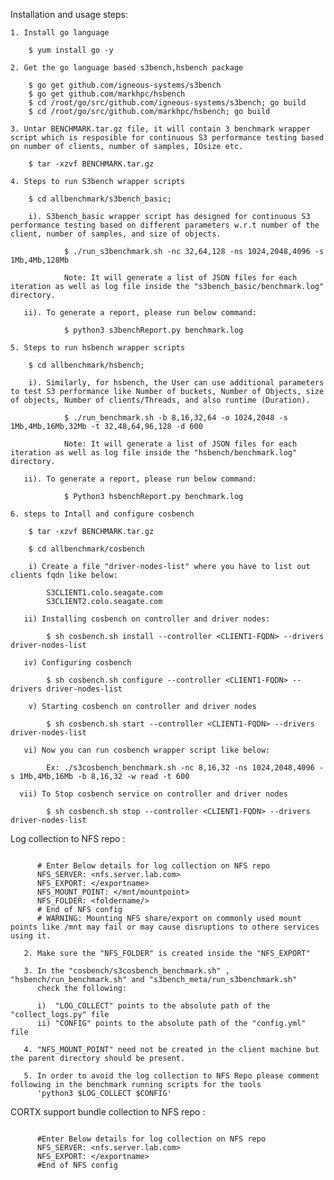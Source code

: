 Installation and usage steps: 

	1. Install go language 

		$ yum install go -y

	2. Get the go language based s3bench,hsbench package 

		$ go get github.com/igneous-systems/s3bench 
		$ go get github.com/markhpc/hsbench
	    $ cd /root/go/src/github.com/igneous-systems/s3bench; go build
		$ cd /root/go/src/github.com/markhpc/hsbench; go build
	
	3. Untar BENCHMARK.tar.gz file, it will contain 3 benchmark wrapper script which is resposible for continuous S3 performance testing based on number of clients, number of samples, IOsize etc.

		$ tar -xzvf BENCHMARK.tar.gz
		
	4. Steps to run S3bench wrapper scripts
	
		$ cd allbenchmark/s3bench_basic;
		
		i). S3bench_basic wrapper script has designed for continuous S3 performance testing based on different parameters w.r.t number of the client, number of samples, and size of objects. 

				$ ./run_s3benchmark.sh -nc 32,64,128 -ns 1024,2048,4096 -s 1Mb,4Mb,128Mb  

				Note: It will generate a list of JSON files for each iteration as well as log file inside the "s3bench_basic/benchmark.log" directory. 

	   ii). To generate a report, please run below command: 

				$ python3 s3benchReport.py benchmark.log
				
	5. Steps to run hsbench wrapper scripts
			
		$ cd allbenchmark/hsbench;
		
		i). Similarly, for hsbench, the User can use additional parameters to test S3 performance like Number of buckets, Number of Objects, size of objects, Number of clients/Threads, and also runtime (Duration). 

				$ ./run_benchmark.sh -b 8,16,32,64 -o 1024,2048 -s 1Mb,4Mb,16Mb,32Mb -t 32,48,64,96,128 -d 600 

				Note: It will generate a list of JSON files for each iteration as well as log file inside the "hsbench/benchmark.log" directory. 

	   ii). To generate a report, please run below command: 

				$ Python3 hsbenchReport.py benchmark.log
		
	6. steps to Intall and configure cosbench
	
	    $ tar -xzvf BENCHMARK.tar.gz 

        $ cd allbenchmark/cosbench 
        
        i) Create a file "driver-nodes-list" where you have to list out clients fqdn like below: 
        
			S3CLIENT1.colo.seagate.com       
			S3CLIENT2.colo.seagate.com 
        
       ii) Installing cosbench on controller and driver nodes: 
        
			$ sh cosbench.sh install --controller <CLIENT1-FQDN> --drivers driver-nodes-list 
                
       iv) Configuring cosbench 
        
			$ sh cosbench.sh configure --controller <CLIENT1-FQDN> --drivers driver-nodes-list 
        
        v) Starting cosbench on controller and driver nodes 
        
			$ sh cosbench.sh start --controller <CLIENT1-FQDN> --drivers driver-nodes-list 
        
       vi) Now you can run cosbench wrapper script like below: 
        
			Ex: ./s3cosbench_benchmark.sh -nc 8,16,32 -ns 1024,2048,4096 -s 1Mb,4Mb,16Mb -b 8,16,32 -w read -t 600 
        
      vii) To Stop cosbench service on controller and driver nodes  
        
			$ sh cosbench.sh stop --controller <CLIENT1-FQDN> --drivers driver-nodes-list 

Log collection to NFS repo :
```1. In the config.yml file please update the following as per the NFS server details

      # Enter Below details for log collection on NFS repo
      NFS_SERVER: <nfs.server.lab.com>
      NFS_EXPORT: </exportname>
      NFS_MOUNT_POINT: </mnt/mountpoint>
      NFS_FOLDER: <foldername/> 
      # End of NFS config
      # WARNING: Mounting NFS share/export on commonly used mount points like /mnt may fail or may cause disruptions to othere services using it.

   2. Make sure the "NFS_FOLDER" is created inside the "NFS_EXPORT"

   3. In the "cosbench/s3cosbench_benchmark.sh" , "hsbench/run_benchmark.sh" and "s3bench_meta/run_s3benchmark.sh" 
      check the following:

      i)  "LOG_COLLECT" points to the absolute path of the "collect_logs.py" file
      ii) "CONFIG" points to the absolute path of the "config.yml" file

   4. "NFS_MOUNT_POINT" need not be created in the client machine but the parent directory should be present.

   5. In order to avoid the log collection to NFS Repo please comment following in the benchmark running scripts for the tools
      'python3 $LOG_COLLECT $CONFIG'
```

CORTX support bundle collection to NFS repo :
```1. In the config.yml file please update the following as per the NFS server details, other required details for running script will be read from config.yml file. 

      #Enter Below details for log collection on NFS repo
      NFS_SERVER: <nfs.server.lab.com>
      NFS_EXPORT: </exportname>
      #End of NFS config
```
